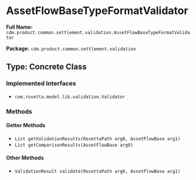 # AssetFlowBaseTypeFormatValidator

**Full Name:** `cdm.product.common.settlement.validation.AssetFlowBaseTypeFormatValidator`

**Package:** `cdm.product.common.settlement.validation`

## Type: Concrete Class

### Implemented Interfaces

- `com.rosetta.model.lib.validation.Validator`

### Methods

#### Getter Methods

- `List getValidationResults(RosettaPath arg0, AssetFlowBase arg1)`
- `List getComparisonResults(AssetFlowBase arg0)`

#### Other Methods

- `ValidationResult validate(RosettaPath arg0, AssetFlowBase arg1)`

